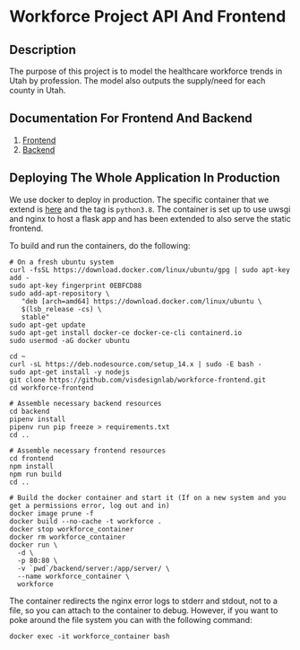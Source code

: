 # Workforce Project API And Frontend

## Description
The purpose of this project is to model the healthcare workforce trends in Utah by profession. The model also outputs the supply/need for each county in Utah.

## Documentation For Frontend And Backend

1. [Frontend](/frontend/README.md)
1. [Backend](/backend/README.md)

## Deploying The Whole Application In Production

We use docker to deploy in production. The specific container that we extend is 
[here](https://github.com/tiangolo/uwsgi-nginx-flask-docker) and the tag is `python3.8`.
The container is set up to use uwsgi and nginx to host a flask app and has been extended
to also serve the static frontend.

To build and run the containers, do the following:

```
# On a fresh ubuntu system
curl -fsSL https://download.docker.com/linux/ubuntu/gpg | sudo apt-key add -
sudo apt-key fingerprint 0EBFCD88
sudo add-apt-repository \
   "deb [arch=amd64] https://download.docker.com/linux/ubuntu \
   $(lsb_release -cs) \
   stable"
sudo apt-get update
sudo apt-get install docker-ce docker-ce-cli containerd.io
sudo usermod -aG docker ubuntu

cd ~
curl -sL https://deb.nodesource.com/setup_14.x | sudo -E bash -
sudo apt-get install -y nodejs
git clone https://github.com/visdesignlab/workforce-frontend.git
cd workforce-frontend

# Assemble necessary backend resources
cd backend
pipenv install
pipenv run pip freeze > requirements.txt
cd ..

# Assemble necessary frontend resources
cd frontend
npm install
npm run build
cd ..

# Build the docker container and start it (If on a new system and you get a permissions error, log out and in)
docker image prune -f
docker build --no-cache -t workforce .
docker stop workforce_container
docker rm workforce_container
docker run \
  -d \
  -p 80:80 \
  -v `pwd`/backend/server:/app/server/ \
  --name workforce_container \
  workforce
```

The container redirects the nginx error logs to stderr and stdout, not to a file, so you 
can attach to the container to debug. However, if you want to poke around the file system
you can with the following command:

```
docker exec -it workforce_container bash
```
